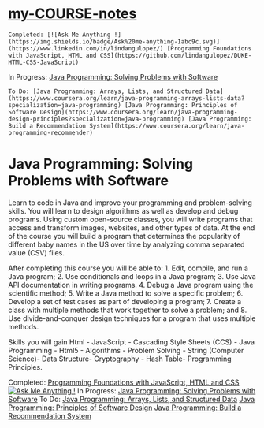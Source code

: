# [my-COURSE-notes](https://www.coursera.org/specializations/java-programming)

`Completed: [![Ask Me Anything !](https://img.shields.io/badge/Ask%20me-anything-1abc9c.svg)](https://www.linkedin.com/in/lindangulopez/) [Programming Foundations with JavaScript, HTML and CSS](https://github.com/lindangulopez/DUKE-HTML-CSS-JavaScript)`

In Progress: [Java Programming: Solving Problems with Software](https://www.coursera.org/learn/java-programming?specialization=java-programming)

`To Do: [Java Programming: Arrays, Lists, and Structured Data](https://www.coursera.org/learn/java-programming-arrays-lists-data?specialization=java-programming) [Java Programming: Principles of Software Design](https://www.coursera.org/learn/java-programming-design-principles?specialization=java-programming) [Java Programming: Build a Recommendation System](https://www.coursera.org/learn/java-programming-recommender)`

# Java Programming: Solving Problems with Software

Learn to code in Java and improve your programming and problem-solving skills. You will learn to design algorithms as well as develop and debug programs. Using custom open-source classes, you will write programs that access and transform images, websites, and other types of data. At the end of the course you will build a program that determines the popularity of different baby names in the US over time by analyzing comma separated value (CSV) files.

After completing this course you will be able to: 1. Edit, compile, and run a Java program; 2. Use conditionals and loops in a Java program; 3. Use Java API documentation in writing programs. 4. Debug a Java program using the scientific method; 5. Write a Java method to solve a specific problem; 6. Develop a set of test cases as part of developing a program; 7. Create a class with multiple methods that work together to solve a problem; and 8. Use divide-and-conquer design techniques for a program that uses multiple methods.

Skills you will gain
Html - JavaScript - Cascading Style Sheets (CCS) - Java Programming - Html5 - Algorithms - Problem Solving - String (Computer Science)- Data Structure- Cryptography - Hash Table- Programming Principles.

Completed: [Programming Foundations with JavaScript, HTML and CSS](https://github.com/lindangulopez/DUKE-HTML-CSS-JavaScript)[![Ask Me Anything !](https://img.shields.io/badge/Ask%20me-anything-1abc9c.svg)](https://www.linkedin.com/in/lindangulopez/)
In Progress: [Java Programming: Solving Problems with Software](https://www.coursera.org/learn/java-programming?specialization=java-programming)
To Do: [Java Programming: Arrays, Lists, and Structured Data](https://www.coursera.org/learn/java-programming-arrays-lists-data?specialization=java-programming) [Java Programming: Principles of Software Design](https://www.coursera.org/learn/java-programming-design-principles?specialization=java-programming) [Java Programming: Build a Recommendation System](https://www.coursera.org/learn/java-programming-recommender)
